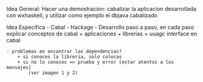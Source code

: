 
Idea General: Hacer una demostracion: cabalizar la aplicacion desarrollada con wxhaskell, y utilizar como ejemplo el dbjava cabalizado

Idea Especifica
    - Cabal
    - Hackage
    - Desarrollo paso a paso, en cada paso explicar conceptos de cabal
        + aplicaciones
        + librerias
        + uuagc interface en cabal

    - problemas en encontrar las dependencias?
        + si conoces la libreria, solo colocas
        + si no lo conoces => prueba y error [estar atentos a los mensajes]
            (ver imagen 1 y 2)
